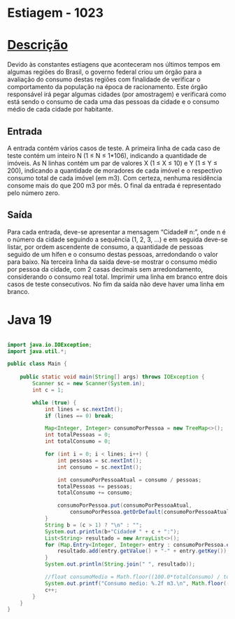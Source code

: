 
# Estiagem - 1023 

# [Descrição](https://judge.beecrowd.com/pt/problems/view/1023)

Devido às constantes estiagens que aconteceram nos últimos tempos em algumas regiões do Brasil, o governo federal criou um órgão para a avaliação do consumo destas regiões com finalidade de verificar o comportamento da população na época de racionamento. 
Este órgão responsável irá pegar algumas cidades (por amostragem) e verificará como está sendo o consumo de cada uma das pessoas da cidade e o consumo médio de cada cidade por habitante.

## Entrada
A entrada contém vários casos de teste. A primeira linha de cada caso de teste contém um inteiro N (1 ≤ N ≤ 1*106), indicando a quantidade de imóveis.
As N linhas contém um par de valores X (1 ≤ X ≤ 10) e Y (1 ≤ Y ≤ 200), indicando a quantidade de moradores de cada imóvel e o respectivo consumo total de cada imóvel (em m3). Com certeza, nenhuma residência consome mais do que 200 m3 por mês.
O final da entrada é representado pelo número zero.

## Saída
Para cada entrada, deve-se apresentar a mensagem “Cidade# n:”, onde n é o número da cidade seguindo a sequência (1, 2, 3, ...) e em seguida deve-se listar, por ordem ascendente de consumo,
a quantidade de pessoas seguido de um hífen e o consumo destas pessoas, arredondando o valor para baixo. Na terceira linha da saída deve-se mostrar o consumo médio por pessoa da cidade, com 2 casas decimais sem arredondamento, considerando o consumo real total. 
Imprimir uma linha em branco entre dois casos de teste consecutivos. No fim da saída não deve haver uma linha em branco.


# Java 19

```java

import java.io.IOException;
import java.util.*;

public class Main {
 
    public static void main(String[] args) throws IOException {
        Scanner sc = new Scanner(System.in);
        int c = 1;

        while (true) {
            int lines = sc.nextInt();
            if (lines == 0) break;

            Map<Integer, Integer> consumoPorPessoa = new TreeMap<>();
            int totalPessoas = 0;
            int totalConsumo = 0;

            for (int i = 0; i < lines; i++) {
                int pessoas = sc.nextInt();
                int consumo = sc.nextInt();

                int consumoPorPessoaAtual = consumo / pessoas; 
                totalPessoas += pessoas;
                totalConsumo += consumo;

                consumoPorPessoa.put(consumoPorPessoaAtual, 
                    consumoPorPessoa.getOrDefault(consumoPorPessoaAtual, 0) + pessoas);
            }
            String b = (c > 1) ? "\n" : "";
            System.out.println(b+"Cidade# " + c + ":");
            List<String> resultado = new ArrayList<>();
            for (Map.Entry<Integer, Integer> entry : consumoPorPessoa.entrySet()) {
                resultado.add(entry.getValue() + "-" + entry.getKey());
            }
            System.out.println(String.join(" ", resultado));

            //float consumoMedio = Math.floor((100.0*totalConsumo) / totalPessoas) / 100.0;
            System.out.printf("Consumo medio: %.2f m3.\n", Math.floor((100.0*totalConsumo) / totalPessoas) / 100.0);
            c++;
        }
    }
}
```
